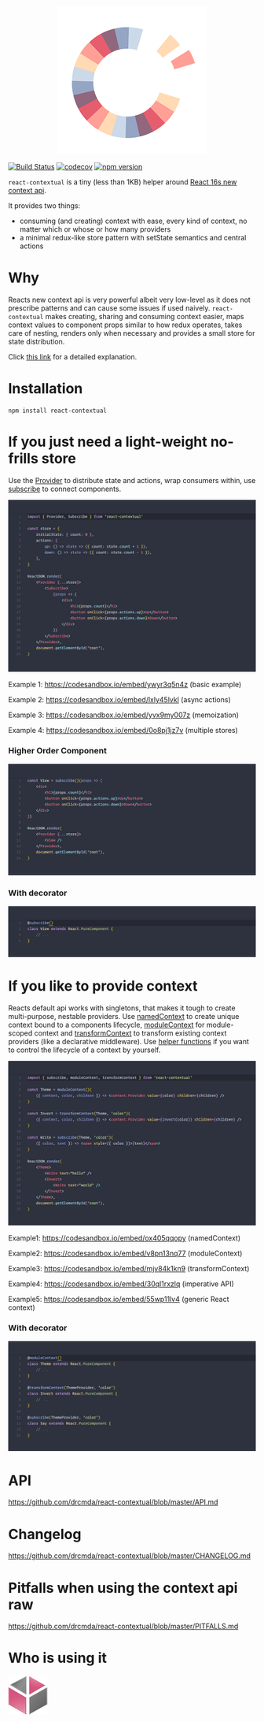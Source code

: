 <p align="center">
  <img width="300" height="300" src="assets/logo.png">
</p>

[![Build Status](https://travis-ci.org/drcmda/react-contextual.svg?branch=master)](https://travis-ci.org/drcmda/react-contextual) [![codecov](https://codecov.io/gh/drcmda/react-contextual/branch/master/graph/badge.svg)](https://codecov.io/gh/drcmda/react-contextual) [![npm version](https://badge.fury.io/js/react-contextual.svg)](https://badge.fury.io/js/react-contextual)

`react-contextual` is a tiny (less than 1KB) helper around [React 16s new context api](https://github.com/acdlite/rfcs/blob/new-version-of-context/text/0000-new-version-of-context.md).

It provides two things:

* consuming (and creating) context with ease, every kind of context, no matter which or whose or how many providers
* a minimal redux-like store pattern with setState semantics and central actions

# Why

Reacts new context api is very powerful albeit very low-level as it does not prescribe patterns and can cause some issues if used naively. `react-contextual` makes creating, sharing and consuming context easier, maps context values to component props similar to how redux operates, takes care of nesting, renders only when necessary and provides a small store for state distribution.

Click [this link](https://github.com/drcmda/react-contextual/blob/master/PITFALLS.md) for a detailed explanation.

# Installation

    npm install react-contextual

# If you just need a light-weight no-frills store

Use the [Provider](https://github.com/drcmda/react-contextual/blob/master/API.md#provider) to distribute state and actions, wrap consumers within, use [subscribe](https://github.com/drcmda/react-contextual/blob/master/API.md#subscribe) to connect components.

[![](assets/render-props.jpg)](https://codesandbox.io/embed/3vo9164z25)

Example 1: https://codesandbox.io/embed/ywyr3q5n4z (basic example)

Example 2: https://codesandbox.io/embed/lxly45lvkl (async actions)

Example 3: https://codesandbox.io/embed/yvx9my007z (memoization)

Example 4: https://codesandbox.io/embed/0o8pj1jz7v (multiple stores)

### Higher Order Component

[![](assets/higher-order.jpg)](https://codesandbox.io/embed/3ykqjvznwq)

### With decorator

![](assets/higher-order-decorator.jpg)

# If you like to provide context

Reacts default api works with singletons, that makes it tough to create multi-purpose, nestable providers. Use [namedContext](https://github.com/drcmda/react-contextual/blob/master/API.md#namedcontext) to create unique context bound to a components lifecycle, [moduleContext](https://github.com/drcmda/react-contextual/blob/master/API.md#modulecontext) for module-scoped context and [transformContext](https://github.com/drcmda/react-contextual/blob/master/API.md#transformcontext) to transform existing context providers (like a declarative middleware). Use [helper functions](https://github.com/drcmda/react-contextual/blob/master/API.md#imperative-context-handling) if you want to control the lifecycle of a context by yourself.

[![](assets/context.jpg)](https://codesandbox.io/embed/mjv84k1kn9)

Example1: https://codesandbox.io/embed/ox405qqopy (namedContext)

Example2: https://codesandbox.io/embed/v8pn13nq77 (moduleContext)

Example3: https://codesandbox.io/embed/mjv84k1kn9 (transformContext)

Example4: https://codesandbox.io/embed/30ql1rxzlq (imperative API)

Example5: https://codesandbox.io/embed/55wp11lv4 (generic React context)

### With decorator

![](assets/context-decorator.jpg)

# API

https://github.com/drcmda/react-contextual/blob/master/API.md

# Changelog

https://github.com/drcmda/react-contextual/blob/master/CHANGELOG.md

# Pitfalls when using the context api raw

https://github.com/drcmda/react-contextual/blob/master/PITFALLS.md

# Who is using it

[![AWV](/assets/corp-awv.png)](https://github.com/awv-informatik)

